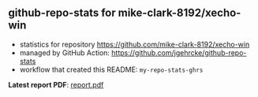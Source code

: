 ## github-repo-stats for mike-clark-8192/xecho-win

- statistics for repository https://github.com/mike-clark-8192/xecho-win
- managed by GitHub Action: https://github.com/jgehrcke/github-repo-stats
- workflow that created this README: `my-repo-stats-ghrs`

**Latest report PDF**: [report.pdf](https://github.com/mike-clark-8192/my-repo-stats/raw/main/mike-clark-8192/xecho-win/latest-report/report.pdf)

